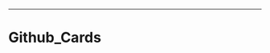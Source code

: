 -------------------------------------------------------------------------------------
# Github_Cards
